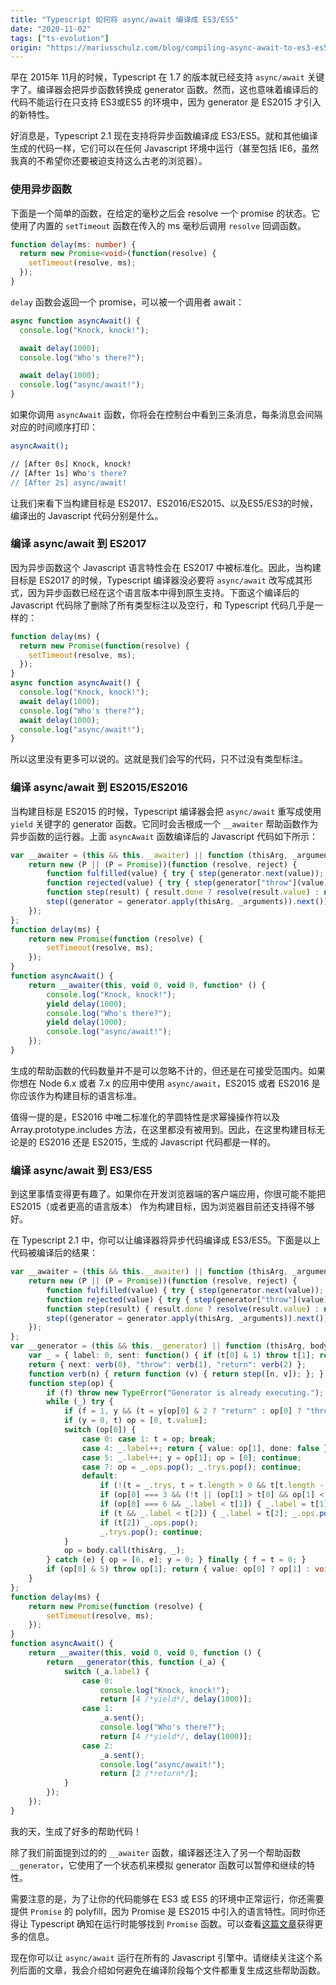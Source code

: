 ```yaml
---
title: "Typescript 如何将 async/await 编译成 ES3/ES5"
date: "2020-11-02"
tags: ["ts-evolution"]
origin: "https://mariusschulz.com/blog/compiling-async-await-to-es3-es5-in-typescript"
---
```



早在 2015年 11月的时候，Typescript 在 1.7 的版本就已经支持 `async/await` 关键字了。编译器会把异步函数转换成 generator 函数。然而，这也意味着编译后的代码不能运行在只支持 ES3或ES5 的环境中，因为 generator 是 ES2015 才引入的新特性。

好消息是，Typescript 2.1 现在支持将异步函数编译成 ES3/ES5。就和其他编译生成的代码一样，它们可以在任何 Javascript 环境中运行（甚至包括 IE6，虽然我真的不希望你还要被迫支持这么古老的浏览器）。

### 使用异步函数

下面是一个简单的函数，在给定的毫秒之后会 resolve 一个 promise 的状态。它使用了内置的 `setTimeout` 函数在传入的 ms 毫秒后调用 `resolve` 回调函数。

```ts
function delay(ms: number) {
  return new Promise<void>(function(resolve) {
    setTimeout(resolve, ms);
  });
}
```

`delay` 函数会返回一个 promise，可以被一个调用者 await：

```ts
async function asyncAwait() {
  console.log("Knock, knock!");

  await delay(1000);
  console.log("Who's there?");

  await delay(1000);
  console.log("async/await!");
}
```

如果你调用 `asyncAwait` 函数，你将会在控制台中看到三条消息，每条消息会间隔对应的时间顺序打印：

```sh
asyncAwait();

// [After 0s] Knock, knock!
// [After 1s] Who's there?
// [After 2s] async/await!

```

让我们来看下当构建目标是 ES2017、ES2016/ES2015、以及ES5/ES3的时候，编译出的 Javascript 代码分别是什么。

### 编译 async/await 到 ES2017

因为异步函数这个 Javascript 语言特性会在 ES2017 中被标准化。因此，当构建目标是 ES2017 的时候，Typescript 编译器没必要将 `async/await` 改写成其形式，因为异步函数已经在这个语言版本中得到原生支持。下面这个编译后的 Javascript 代码除了删除了所有类型标注以及空行，和 Typescript 代码几乎是一样的：

```ts
function delay(ms) {
  return new Promise(function(resolve) {
    setTimeout(resolve, ms);
  });
}
async function asyncAwait() {
  console.log("Knock, knock!");
  await delay(1000);
  console.log("Who's there?");
  await delay(1000);
  console.log("async/await!");
}
```

所以这里没有更多可以说的。这就是我们会写的代码，只不过没有类型标注。

### 编译 async/await 到 ES2015/ES2016

当构建目标是 ES2015 的时候，Typescript 编译器会把 `async/await` 重写成使用 `yield` 关键字的 generator 函数。它同时会舌根成一个 `__awaiter` 帮助函数作为异步函数的运行器。上面 `asyncAwait` 函数编译后的 Javascript 代码如下所示：

```ts
var __awaiter = (this && this.__awaiter) || function (thisArg, _arguments, P, generator) {
    return new (P || (P = Promise))(function (resolve, reject) {
        function fulfilled(value) { try { step(generator.next(value)); } catch (e) { reject(e); } }
        function rejected(value) { try { step(generator["throw"](value)); } catch (e) { reject(e); } }
        function step(result) { result.done ? resolve(result.value) : new P(function (resolve) { resolve(result.value); }).then(fulfilled, rejected); }
        step((generator = generator.apply(thisArg, _arguments)).next());
    });
};
function delay(ms) {
    return new Promise(function (resolve) {
        setTimeout(resolve, ms);
    });
}
function asyncAwait() {
    return __awaiter(this, void 0, void 0, function* () {
        console.log("Knock, knock!");
        yield delay(1000);
        console.log("Who's there?");
        yield delay(1000);
        console.log("async/await!");
    });
}
```

生成的帮助函数的代码数量并不是可以忽略不计的，但还是在可接受范围内。如果你想在 Node 6.x 或者 7.x 的应用中使用 `async/await`，ES2015 或者 ES2016 是你应该作为构建目标的语言标准。

值得一提的是，ES2016 中唯二标准化的芋圆特性是求幂操操作符以及 Array.prototype.includes 方法，在这里都没有被用到。因此，在这里构建目标无论是的 ES2016 还是 ES2015，生成的 Javascript 代码都是一样的。

### 编译 async/await 到 ES3/ES5

到这里事情变得更有趣了。如果你在开发浏览器端的客户端应用，你很可能不能把 ES2015（或者更高的语言版本） 作为构建目标，因为浏览器目前还支持得不够好。

在 Typescript 2.1 中，你可以让编译器将异步代码编译成 ES3/ES5。下面是以上代码被编译后的结果：

```ts
var __awaiter = (this && this.__awaiter) || function (thisArg, _arguments, P, generator) {
    return new (P || (P = Promise))(function (resolve, reject) {
        function fulfilled(value) { try { step(generator.next(value)); } catch (e) { reject(e); } }
        function rejected(value) { try { step(generator["throw"](value)); } catch (e) { reject(e); } }
        function step(result) { result.done ? resolve(result.value) : new P(function (resolve) { resolve(result.value); }).then(fulfilled, rejected); }
        step((generator = generator.apply(thisArg, _arguments)).next());
    });
};
var __generator = (this && this.__generator) || function (thisArg, body) {
    var _ = { label: 0, sent: function() { if (t[0] & 1) throw t[1]; return t[1]; }, trys: [], ops: [] }, f, y, t;
    return { next: verb(0), "throw": verb(1), "return": verb(2) };
    function verb(n) { return function (v) { return step([n, v]); }; }
    function step(op) {
        if (f) throw new TypeError("Generator is already executing.");
        while (_) try {
            if (f = 1, y && (t = y[op[0] & 2 ? "return" : op[0] ? "throw" : "next"]) && !(t = t.call(y, op[1])).done) return t;
            if (y = 0, t) op = [0, t.value];
            switch (op[0]) {
                case 0: case 1: t = op; break;
                case 4: _.label++; return { value: op[1], done: false };
                case 5: _.label++; y = op[1]; op = [0]; continue;
                case 7: op = _.ops.pop(); _.trys.pop(); continue;
                default:
                    if (!(t = _.trys, t = t.length > 0 && t[t.length - 1]) && (op[0] === 6 || op[0] === 2)) { _ = 0; continue; }
                    if (op[0] === 3 && (!t || (op[1] > t[0] && op[1] < t[3]))) { _.label = op[1]; break; }
                    if (op[0] === 6 && _.label < t[1]) { _.label = t[1]; t = op; break; }
                    if (t && _.label < t[2]) { _.label = t[2]; _.ops.push(op); break; }
                    if (t[2]) _.ops.pop();
                    _.trys.pop(); continue;
            }
            op = body.call(thisArg, _);
        } catch (e) { op = [6, e]; y = 0; } finally { f = t = 0; }
        if (op[0] & 5) throw op[1]; return { value: op[0] ? op[1] : void 0, done: true };
    }
};
function delay(ms) {
    return new Promise(function (resolve) {
        setTimeout(resolve, ms);
    });
}
function asyncAwait() {
    return __awaiter(this, void 0, void 0, function () {
        return __generator(this, function (_a) {
            switch (_a.label) {
                case 0:
                    console.log("Knock, knock!");
                    return [4 /*yield*/, delay(1000)];
                case 1:
                    _a.sent();
                    console.log("Who's there?");
                    return [4 /*yield*/, delay(1000)];
                case 2:
                    _a.sent();
                    console.log("async/await!");
                    return [2 /*return*/];
            }
        });
    });
}
```

我的天，生成了好多的帮助代码！

除了我们前面提到过的的 `__awaiter` 函数，编译器还注入了另一个帮助函数 `__generator`，它使用了一个状态机来模拟 generator 函数可以暂停和继续的特性。

需要注意的是，为了让你的代码能够在 ES3 或 ES5 的环境中正常运行，你还需要提供 `Promise` 的 polyfill，因为 Promise 是 ES2015 中引入的语言特性。同时你还得让 Typescript 确知在运行时能够找到 `Promise` 函数。可以查看[这篇文章](https://chaosflutter.com/ts-evolution/built-in-type-declarations-in-typescript)获得更多的信息。

现在你可以让 `async/await` 运行在所有的 Javascript 引擎中。请继续关注这个系列后面的文章，我会介绍如何避免在编译阶段每个文件都重复生成这些帮助函数。